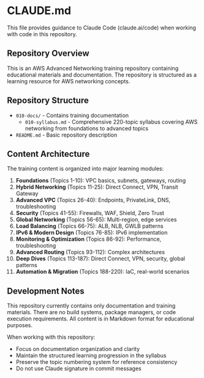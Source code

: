 # CLAUDE.md

This file provides guidance to Claude Code (claude.ai/code) when working with code in this repository.

## Repository Overview

This is an AWS Advanced Networking training repository containing educational materials and documentation. The repository is structured as a learning resource for AWS networking concepts.

## Repository Structure

- `010-docs/` - Contains training documentation
  - `010-syllabus.md` - Comprehensive 220-topic syllabus covering AWS networking from foundations to advanced topics
- `README.md` - Basic repository description

## Content Architecture

The training content is organized into major learning modules:

1. **Foundations** (Topics 1-10): VPC basics, subnets, gateways, routing
2. **Hybrid Networking** (Topics 11-25): Direct Connect, VPN, Transit Gateway
3. **Advanced VPC** (Topics 26-40): Endpoints, PrivateLink, DNS, troubleshooting
4. **Security** (Topics 41-55): Firewalls, WAF, Shield, Zero Trust
5. **Global Networking** (Topics 56-65): Multi-region, edge services
6. **Load Balancing** (Topics 66-75): ALB, NLB, GWLB patterns
7. **IPv6 & Modern Design** (Topics 76-85): IPv6 implementation
8. **Monitoring & Optimization** (Topics 86-92): Performance, troubleshooting
9. **Advanced Routing** (Topics 93-112): Complex architectures
10. **Deep Dives** (Topics 113-187): Direct Connect, VPN, security, global patterns
11. **Automation & Migration** (Topics 188-220): IaC, real-world scenarios

## Development Notes

This repository currently contains only documentation and training materials. There are no build systems, package managers, or code execution requirements. All content is in Markdown format for educational purposes.

When working with this repository:
- Focus on documentation organization and clarity
- Maintain the structured learning progression in the syllabus
- Preserve the topic numbering system for reference consistency
- Do not use Claude signature in commit messages